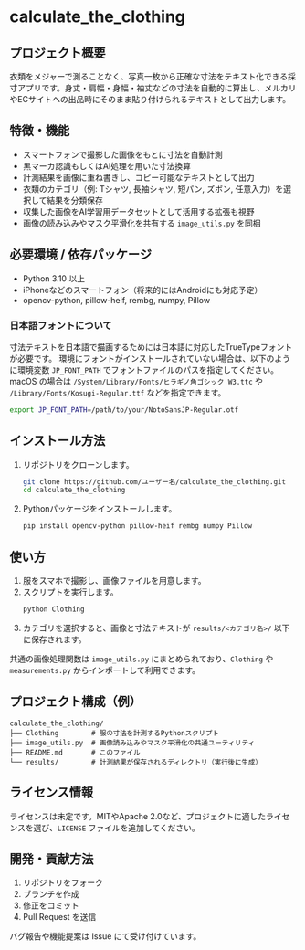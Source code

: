 # calculate_the_clothing

## プロジェクト概要
衣類をメジャーで測ることなく、写真一枚から正確な寸法をテキスト化できる採寸アプリです。身丈・肩幅・身幅・袖丈などの寸法を自動的に算出し、メルカリやECサイトへの出品時にそのまま貼り付けられるテキストとして出力します。

## 特徴・機能
- スマートフォンで撮影した画像をもとに寸法を自動計測
- 黒マーカ認識もしくはAI処理を用いた寸法換算
- 計測結果を画像に重ね書きし、コピー可能なテキストとして出力
- 衣類のカテゴリ（例: Tシャツ, 長袖シャツ, 短パン, ズボン, 任意入力）を選択して結果を分類保存
- 収集した画像をAI学習用データセットとして活用する拡張も視野
- 画像の読み込みやマスク平滑化を共有する `image_utils.py` を同梱

## 必要環境 / 依存パッケージ
- Python 3.10 以上
- iPhoneなどのスマートフォン（将来的にはAndroidにも対応予定）
- opencv-python, pillow-heif, rembg, numpy, Pillow

### 日本語フォントについて
寸法テキストを日本語で描画するためには日本語に対応したTrueTypeフォントが必要です。
環境にフォントがインストールされていない場合は、以下のように環境変数
`JP_FONT_PATH` でフォントファイルのパスを指定してください。macOS の場合は
`/System/Library/Fonts/ヒラギノ角ゴシック W3.ttc` や
`/Library/Fonts/Kosugi-Regular.ttf` などを指定できます。

```bash
export JP_FONT_PATH=/path/to/your/NotoSansJP-Regular.otf
```

## インストール方法
1. リポジトリをクローンします。
   ```bash
   git clone https://github.com/ユーザー名/calculate_the_clothing.git
   cd calculate_the_clothing
   ```
2. Pythonパッケージをインストールします。
   ```bash
   pip install opencv-python pillow-heif rembg numpy Pillow
   ```

## 使い方
1. 服をスマホで撮影し、画像ファイルを用意します。
2. スクリプトを実行します。
   ```bash
   python Clothing
   ```
3. カテゴリを選択すると、画像と寸法テキストが `results/<カテゴリ名>/` 以下に保存されます。

共通の画像処理関数は `image_utils.py` にまとめられており、`Clothing` や `measurements.py` からインポートして利用できます。

## プロジェクト構成（例）
```
calculate_the_clothing/
├── Clothing        # 服の寸法を計測するPythonスクリプト
├── image_utils.py  # 画像読み込みやマスク平滑化の共通ユーティリティ
├── README.md       # このファイル
└── results/        # 計測結果が保存されるディレクトリ（実行後に生成）
```

## ライセンス情報
ライセンスは未定です。MITやApache 2.0など、プロジェクトに適したライセンスを選び、`LICENSE` ファイルを追加してください。

## 開発・貢献方法
1. リポジトリをフォーク
2. ブランチを作成
3. 修正をコミット
4. Pull Request を送信

バグ報告や機能提案は Issue にて受け付けています。
